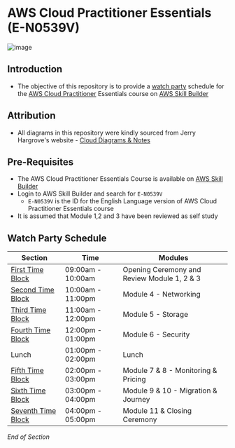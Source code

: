 # AWS Cloud Practitioner Essentials (E-N0539V)

![image](https://user-images.githubusercontent.com/18049790/228772258-d0512605-f805-4764-b7c3-3f860e1c5a32.png)

## Introduction
* The objective of this repository is to provide a [watch party](https://en.wiktionary.org/wiki/watch_party) schedule for the [AWS Cloud Practitioner](https://aws.amazon.com/certification/certified-cloud-practitioner/) Essentials course on [AWS Skill Builder](https://explore.skillbuilder.aws/)

## Attribution
* All diagrams in this repository were kindly sourced from Jerry Hargrove's website - [Cloud Diagrams & Notes](https://www.awsgeek.com/)

## Pre-Requisites 
* The AWS Cloud Practitioner Essentials Course is available on [AWS Skill Builder](https://explore.skillbuilder.aws/) 
* Login to AWS Skill Builder and search for `E-N0539V`
    * `E-N0539V` is the ID for the English Language version of AWS Cloud Practitioner Essentials course
* It is assumed that Module 1,2 and 3 have been reviewed as self study

## Watch Party Schedule

| Section | Time | Modules | 
| --- | --- | --- | 
| [First Time Block](https://github.com/jamesbuckett/aws-cloud-practitioner-essentials/blob/main/01-first-time-block.md) | 09:00am - 10:00am | Opening Ceremony and Review Module 1, 2 & 3 | 
| [Second Time Block](https://github.com/jamesbuckett/aws-cloud-practitioner-essentials/blob/main/02-second-time-block.md) | 10:00am - 11:00pm | Module 4 - Networking| 
| [Third Time Block](https://github.com/jamesbuckett/aws-cloud-practitioner-essentials/blob/main/03-second-time-block.md) | 11:00am - 12:00pm | Module 5 - Storage|
| [Fourth Time Block](https://github.com/jamesbuckett/aws-cloud-practitioner-essentials/blob/main/04-third-time-block.md) | 12:00pm - 01:00pm | Module 6 - Security|
| Lunch | 01:00pm - 02:00pm | Lunch |
| [Fifth Time Block](https://github.com/jamesbuckett/aws-cloud-practitioner-essentials/blob/main/05-fourth-time-block.md) | 02:00pm - 03:00pm | Module 7 & 8 - Monitoring & Pricing | 
| [Sixth Time Block](https://github.com/jamesbuckett/aws-cloud-practitioner-essentials/blob/main/06-fifth-time-block.md) | 03:00pm - 04:00pm | Module 9 & 10 - Migration & Journey | 
| [Seventh Time Block](https://github.com/jamesbuckett/aws-cloud-practitioner-essentials/blob/main/07-fifth-time-block.md) | 04:00pm - 05:00pm | Module 11 & Closing Ceremony | 


*End of Section*

